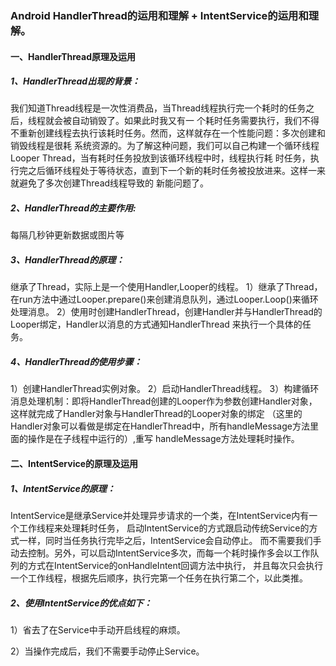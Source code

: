 ### Android HandlerThread的运用和理解 + IntentService的运用和理解。

#### 一、HandlerThread原理及运用

##### 1、HandlerThread出现的背景：
我们知道Thread线程是一次性消费品，当Thread线程执行完一个耗时的任务之后，线程就会被自动销毁了。如果此时我又有一
个耗时任务需要执行，我们不得不重新创建线程去执行该耗时任务。然而，这样就存在一个性能问题：多次创建和销毁线程是很耗
系统资源的。为了解这种问题，我们可以自己构建一个循环线程Looper Thread，当有耗时任务投放到该循环线程中时，线程执行耗
时任务，执行完之后循环线程处于等待状态，直到下一个新的耗时任务被投放进来。这样一来就避免了多次创建Thread线程导致的
新能问题了。

##### 2、HandlerThread的主要作用:
每隔几秒钟更新数据或图片等

##### 3、HandlerThread的原理：
继承了Thread，实际上是一个使用Handler,Looper的线程。
1）继承了Thread，在run方法中通过Looper.prepare()来创建消息队列，通过Looper.Loop()来循环处理消息。
2）使用时创建HandlerThread，创建Handler并与HandlerThread的Looper绑定，Handler以消息的方式通知HandlerThread
来执行一个具体的任务。

##### 4、HandlerThread的使用步骤：
1）创建HandlerThread实例对象。
2）启动HandlerThread线程。
3）构建循环消息处理机制：即将HandlerThread创建的Looper作为参数创建Handler对象，这样就完成了Handler对象与HandlerThread的Looper对象的绑定
（这里的Handler对象可以看做是绑定在HandlerThread中，所有handleMessage方法里面的操作是在子线程中运行的）,重写
handleMessage方法处理耗时操作。





#### 二、IntentService的原理及运用

##### 1、IntentService的原理：
IntentService是继承Service并处理异步请求的一个类，在IntentService内有一个工作线程来处理耗时任务，
启动IntentService的方式跟启动传统Service的方式一样，同时当任务执行完毕之后，IntentService会自动停止。
而不需要我们手动去控制。另外，可以启动IntentService多次，而每一个耗时操作多会以工作队列的方式在IntentService的onHandleIntent回调方法中执行，
并且每次只会执行一个工作线程，根据先后顺序，执行完第一个任务在执行第二个，以此类推。

##### 2、使用IntentService的优点如下：

1）省去了在Service中手动开启线程的麻烦。

2）当操作完成后，我们不需要手动停止Service。
